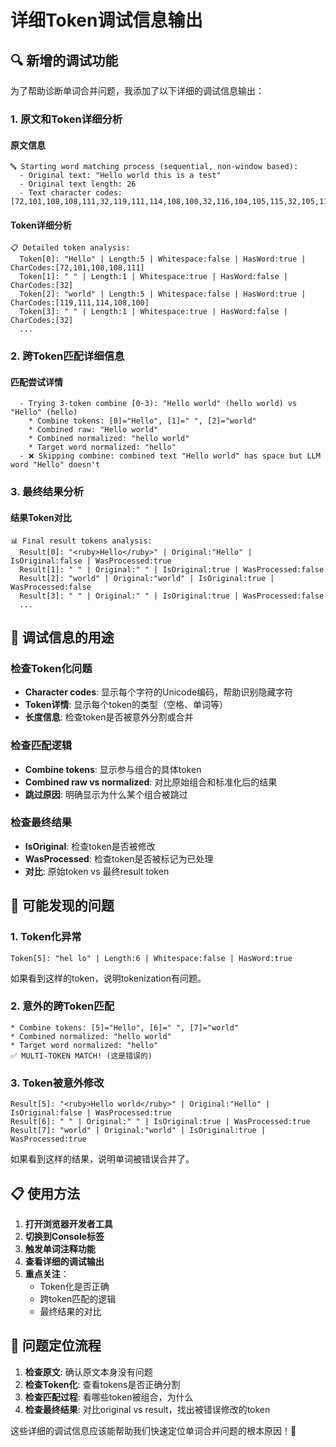# 详细Token调试信息输出

## 🔍 新增的调试功能

为了帮助诊断单词合并问题，我添加了以下详细的调试信息输出：

### 1. 原文和Token详细分析

#### 原文信息
```
🔤 Starting word matching process (sequential, non-window based):
  - Original text: "Hello world this is a test"
  - Original text length: 26
  - Text character codes: [72,101,108,108,111,32,119,111,114,108,100,32,116,104,105,115,32,105,115,32,97,32,116,101,115,116]
```

#### Token详细分析
```
📋 Detailed token analysis:
  Token[0]: "Hello" | Length:5 | Whitespace:false | HasWord:true | CharCodes:[72,101,108,108,111]
  Token[1]: " " | Length:1 | Whitespace:true | HasWord:false | CharCodes:[32]
  Token[2]: "world" | Length:5 | Whitespace:false | HasWord:true | CharCodes:[119,111,114,108,100]
  Token[3]: " " | Length:1 | Whitespace:true | HasWord:false | CharCodes:[32]
  ...
```

### 2. 跨Token匹配详细信息

#### 匹配尝试详情
```
  - Trying 3-token combine [0-3): "Hello world" (hello world) vs "Hello" (hello)
    * Combine tokens: [0]="Hello", [1]=" ", [2]="world"
    * Combined raw: "Hello world"
    * Combined normalized: "hello world"
    * Target word normalized: "hello"
  - ❌ Skipping combine: combined text "Hello world" has space but LLM word "Hello" doesn't
```

### 3. 最终结果分析

#### 结果Token对比
```
📊 Final result tokens analysis:
  Result[0]: "<ruby>Hello</ruby>" | Original:"Hello" | IsOriginal:false | WasProcessed:true
  Result[1]: " " | Original:" " | IsOriginal:true | WasProcessed:false
  Result[2]: "world" | Original:"world" | IsOriginal:true | WasProcessed:false
  Result[3]: " " | Original:" " | IsOriginal:true | WasProcessed:false
  ...
```

## 🎯 调试信息的用途

### 检查Token化问题
- **Character codes**: 显示每个字符的Unicode编码，帮助识别隐藏字符
- **Token详情**: 显示每个token的类型（空格、单词等）
- **长度信息**: 检查token是否被意外分割或合并

### 检查匹配逻辑
- **Combine tokens**: 显示参与组合的具体token
- **Combined raw vs normalized**: 对比原始组合和标准化后的结果
- **跳过原因**: 明确显示为什么某个组合被跳过

### 检查最终结果
- **IsOriginal**: 检查token是否被修改
- **WasProcessed**: 检查token是否被标记为已处理
- **对比**: 原始token vs 最终result token

## 🚨 可能发现的问题

### 1. Token化异常
```
Token[5]: "hel lo" | Length:6 | Whitespace:false | HasWord:true
```
如果看到这样的token，说明tokenization有问题。

### 2. 意外的跨Token匹配
```
* Combine tokens: [5]="Hello", [6]=" ", [7]="world"
* Combined normalized: "hello world"
* Target word normalized: "hello"
✅ MULTI-TOKEN MATCH! (这是错误的)
```

### 3. Token被意外修改
```
Result[5]: "<ruby>Hello world</ruby>" | Original:"Hello" | IsOriginal:false | WasProcessed:true
Result[6]: " " | Original:" " | IsOriginal:true | WasProcessed:true
Result[7]: "world" | Original:"world" | IsOriginal:true | WasProcessed:true
```
如果看到这样的结果，说明单词被错误合并了。

## 📋 使用方法

1. **打开浏览器开发者工具**
2. **切换到Console标签**
3. **触发单词注释功能**
4. **查看详细的调试输出**
5. **重点关注**：
   - Token化是否正确
   - 跨token匹配的逻辑
   - 最终结果的对比

## 🔧 问题定位流程

1. **检查原文**: 确认原文本身没有问题
2. **检查Token化**: 查看tokens是否正确分割
3. **检查匹配过程**: 看哪些token被组合，为什么
4. **检查最终结果**: 对比original vs result，找出被错误修改的token

这些详细的调试信息应该能帮助我们快速定位单词合并问题的根本原因！🎯
